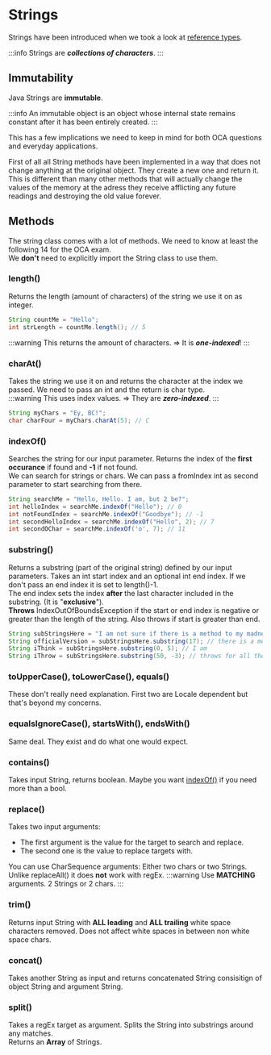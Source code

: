 # Strings

Strings have been introduced when we took a look at [reference types](/reference#strings).

:::info
Strings are ***collections of characters***.
:::

## Immutability

Java Strings are **immutable**. 

:::info
An immutable object is an object whose internal state remains constant after it has been entirely created.
:::

This has a few implications we need to keep in mind for both OCA questions and everyday applications.

First of all all String methods have been implemented in a way that does not change anything at the original object. They create a new one and return it. This is different than many other methods that will actually change the values of the memory at the adress they receive afflicting any future readings and destroying the old value forever.

## Methods

The string class comes with a lot of methods. We need to know at least the following 14 for the OCA exam.  
We **don't** need to explicitly import the String class to use them.

### length()

Returns the length (amount of characters) of the string we use it on as integer.

```java
String countMe = "Hello";
int strLength = countMe.length(); // 5
```

:::warning
This returns the amount of characters. => It is ***one-indexed***!
:::

### charAt()

Takes the string we use it on and returns the character at the index we passed. We need to pass an int and the return is char type.  
:::warning
This uses index values. => They are ***zero-indexed***.
:::

```java
String myChars = "Ey, BC!";
char charFour = myChars.charAt(5); // C
```

### indexOf()

Searches the string for our input parameter. Returns the index of the **first occurance** if found and **-1** if not found.  
We can search for strings or chars. We can pass a fromIndex int as second parameter to start searching from there.

```java
String searchMe = "Hello, Hello. I am, but 2 be?";
int helloIndex = searchMe.indexOf("Hello"); // 0
int notFoundIndex = searchMe.indexOf("Goodbye"); // -1
int secondHelloIndex = searchMe.indexOf("Hello", 2); // 7
int secondOChar = searchMe.indexOf('o', 7); // 11

```

### substring()

Returns a substring (part of the original string) defined by our input parameters. Takes an int start index and an optional int end index. If we don't pass an end index it is set to length()-1.  
The end index sets the index **after** the last character included in the substring. (It is "**exclusive**").  
**Throws** IndexOutOfBoundsException if the start or end index is negative or greater than the length of the string. Also throws if start is greater than end.

```java
String subStringsHere = "I am not sure if there is a method to my madness.";
String officialVersion = subStringsHere.substring(17); // there is a method to my madness.
String iThink = subStringsHere.substring(0, 5); // I am
String iThrow = subStringsHere.substring(50, -3); // throws for all the reasons above
```

### toUpperCase(), toLowerCase(), equals()

These don't really need explanation. First two are Locale dependent but that's beyond my concerns.

### equalsIgnoreCase(), startsWith(), endsWith()

Same deal. They exist and do what one would expect.

### contains()
Takes input String, returns boolean. Maybe you want [indexOf()](strings#indexof) if you need more than a bool.

### replace()

Takes two input arguments:
- The first argument is the value for the target to search and replace.
- The second one is the value to replace targets with.

You can use CharSequence arguments: Either two chars or two Strings.
Unlike replaceAll() it does **not** work with regEx.
:::warning
Use **MATCHING** arguments. 2 Strings or 2 chars.
:::

### trim()

Returns input String with **ALL leading** and **ALL trailing** white space characters removed. Does not affect white spaces in between non white space chars.

### concat()

Takes another String as input and returns concatenated String consisitign of object String and argument String.

### split()

Takes a regEx target as argument. Splits the String into substrings around any matches.  
Returns an **Array** of Strings.
